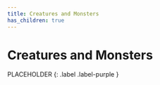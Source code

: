 ```yaml
---
title: Creatures and Monsters
has_children: true
---
```

# Creatures and Monsters

PLACEHOLDER
{: .label .label-purple }
